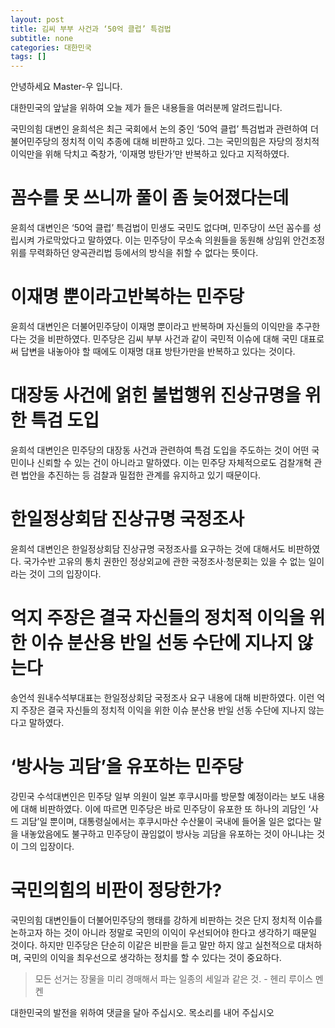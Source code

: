 ```yaml
---
layout: post
title: 김씨 부부 사건과 ‘50억 클럽’ 특검법
subtitle: none
categories: 대한민국
tags: []
---
```


안녕하세요 Master-우 입니다.

대한민국의 앞날을 위하여 오늘 제가 들은 내용들을 여러분께 알려드립니다.


국민의힘 대변인 윤희석은 최근 국회에서 논의 중인 ‘50억 클럽’ 특검법과 관련하여 더불어민주당의 정치적 이익 추종에 대해 비판하고 있다. 그는 국민의힘은 자당의 정치적 이익만을 위해 닥치고 죽창가, ‘이재명 방탄가’만 반복하고 있다고 지적하였다.

# 꼼수를 못 쓰니까 풀이 좀 늦어졌다는데
윤희석 대변인은 ‘50억 클럽’ 특검법이 민생도 국민도 없다며, 민주당이 쓰던 꼼수를 성립시켜 가로막았다고 말하였다. 이는 민주당이 무소속 의원들을 동원해 상임위 안건조정위를 무력화하던 양곡관리법 등에서의 방식을 취할 수 없다는 뜻이다. 

# 이재명 뿐이라고반복하는 민주당
윤희석 대변인은 더불어민주당이 이재명 뿐이라고 반복하며 자신들의 이익만을 추구한다는 것을 비판하였다. 민주당은 김씨 부부 사건과 같이 국민적 이슈에 대해 국민 대표로써 답변을 내놓아야 할 때에도 이재명 대표 방탄가만을 반복하고 있다는 것이다. 

# 대장동 사건에 얽힌 불법행위 진상규명을 위한 특검 도입
윤희석 대변인은 민주당의 대장동 사건과 관련하여 특검 도입을 주도하는 것이 어떤 국민이나 신뢰할 수 있는 건이 아니라고 말하였다. 이는 민주당 자체적으로도 검찰개혁 관련 법안을 추진하는 등 검찰과 밀접한 관계를 유지하고 있기 때문이다. 

# 한일정상회담 진상규명 국정조사
윤희석 대변인은 한일정상회담 진상규명 국정조사를 요구하는 것에 대해서도 비판하였다. 국가수반 고유의 통치 권한인 정상외교에 관한 국정조사·청문회는 있을 수 없는 일이라는 것이 그의 입장이다. 

# 억지 주장은 결국 자신들의 정치적 이익을 위한 이슈 분산용 반일 선동 수단에 지나지 않는다
송언석 원내수석부대표는 한일정상회담 국정조사 요구 내용에 대해 비판하였다. 이런 억지 주장은 결국 자신들의 정치적 이익을 위한 이슈 분산용 반일 선동 수단에 지나지 않는다고 말하였다. 

# ‘방사능 괴담’을 유포하는 민주당
강민국 수석대변인은 민주당 일부 의원이 일본 후쿠시마를 방문할 예정이라는 보도 내용에 대해 비판하였다. 이에 따르면 민주당은 바로 민주당이 유포한 또 하나의 괴담인 ‘사드 괴담’일 뿐이며, 대통령실에서는 후쿠시마산 수산물이 국내에 들어올 일은 없다는 말을 내놓았음에도 불구하고 민주당이 끊임없이 방사능 괴담을 유포하는 것이 아니냐는 것이 그의 입장이다. 

# 국민의힘의 비판이 정당한가?
국민의힘 대변인들이 더불어민주당의 행태를 강하게 비판하는 것은 단지 정치적 이슈를 논하고자 하는 것이 아니라 정말로 국민의 이익이 우선되어야 한다고 생각하기 때문일 것이다. 하지만 민주당은 단순히 이같은 비판을 듣고 말만 하지 않고 실천적으로 대처하며, 국민의 이익을 최우선으로 생각하는 정치를 할 수 있다는 것이 중요하다.


> 모든 선거는 장물을 미리 경매해서 파는 일종의 세일과 같은 것. - 헨리 루이스 멘켄

대한민국의 발전을 위하여 댓글을 달아 주십시오. 목소리를 내어 주십시오
